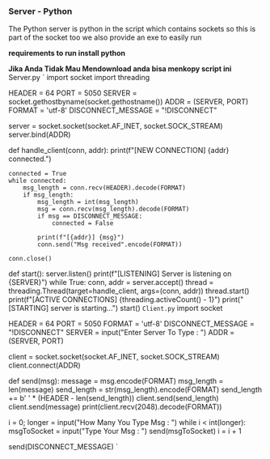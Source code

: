 ### Server - Python


The Python server is python in the script which contains sockets so this is part of the socket too
we also provide an exe to easily run

**requirements to run install python**

**Jika Anda Tidak Mau Mendownload anda bisa menkopy script ini**
Server.py
`
import socket 
import threading

HEADER = 64
PORT = 5050
SERVER = socket.gethostbyname(socket.gethostname())
ADDR = (SERVER, PORT)
FORMAT = 'utf-8'
DISCONNECT_MESSAGE = "!DISCONNECT"

server = socket.socket(socket.AF_INET, socket.SOCK_STREAM)
server.bind(ADDR)

def handle_client(conn, addr):
    print(f"[NEW CONNECTION] {addr} connected.")

    connected = True
    while connected:
        msg_length = conn.recv(HEADER).decode(FORMAT)
        if msg_length:
            msg_length = int(msg_length)
            msg = conn.recv(msg_length).decode(FORMAT)
            if msg == DISCONNECT_MESSAGE:
                connected = False

            print(f"[{addr}] {msg}")
            conn.send("Msg received".encode(FORMAT))

    conn.close()
def start():
    server.listen()
    print(f"[LISTENING] Server is listening on {SERVER}")
    while True:
        conn, addr = server.accept()
        thread = threading.Thread(target=handle_client, args=(conn, addr))
        thread.start()
        print(f"[ACTIVE CONNECTIONS] {threading.activeCount() - 1}")
print("[STARTING] server is starting...")
start()
`
Client.py
`
import socket

HEADER = 64
PORT = 5050
FORMAT = 'utf-8'
DISCONNECT_MESSAGE = "!DISCONNECT"
SERVER = input("Enter Server To Type : ")
ADDR = (SERVER, PORT)

client = socket.socket(socket.AF_INET, socket.SOCK_STREAM)
client.connect(ADDR)

def send(msg):
    message = msg.encode(FORMAT)
    msg_length = len(message)
    send_length = str(msg_length).encode(FORMAT)
    send_length += b' ' * (HEADER - len(send_length))
    client.send(send_length)
    client.send(message)
    print(client.recv(2048).decode(FORMAT))

i = 0;
longer = input("How Many You Type Msg : ")
while i < int(longer):
	msgToSocket = input("Type Your Msg : ")
	send(msgToSocket)
	i = i + 1

send(DISCONNECT_MESSAGE)
`
